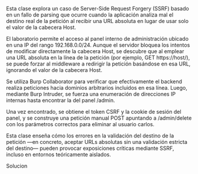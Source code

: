 Esta clase explora un caso de Server-Side Request Forgery (SSRF) basado en un fallo de parsing que ocurre cuando la aplicación analiza mal el destino real de la petición al recibir una URL absoluta en lugar de usar solo el valor de la cabecera Host.

El laboratorio permite el acceso al panel interno de administración ubicado en una IP del rango 192.168.0.0/24. Aunque el servidor bloquea los intentos de modificar directamente la cabecera Host, se descubre que al emplear una URL absoluta en la línea de la petición (por ejemplo, GET https://host/), se puede forzar al middleware a redirigir la petición basándose en esa URL, ignorando el valor de la cabecera Host.

Se utiliza Burp Collaborator para verificar que efectivamente el backend realiza peticiones hacia dominios arbitrarios incluidos en esa línea. Luego, mediante Burp Intruder, se fuerza una enumeración de direcciones IP internas hasta encontrar la del panel /admin.

Una vez encontrado, se obtiene el token CSRF y la cookie de sesión del panel, y se construye una petición manual POST apuntando a /admin/delete con los parámetros correctos para eliminar al usuario carlos.

Esta clase enseña cómo los errores en la validación del destino de la petición —en concreto, aceptar URLs absolutas sin una validación estricta del destino— pueden provocar exposiciones críticas mediante SSRF, incluso en entornos teóricamente aislados.

Solucion
